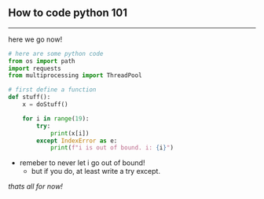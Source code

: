 ## How to code python 101
---
here we go now!
```py
# here are some python code
from os import path
import requests
from multiprocessing import ThreadPool

# first define a function
def stuff():
	x = doStuff()

	for i in range(19):
		try: 
			print(x[i])
		except IndexError as e:
			print(f"i is out of bound. i: {i}")
```

* remeber to never let i go out of bound!
	+ but if you do, at least write a try except.  

*thats all for now!*